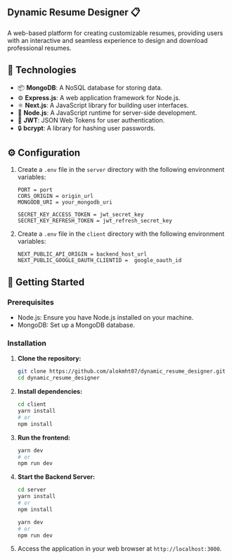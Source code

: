 ## Dynamic Resume Designer 📋

A web-based platform for creating customizable resumes, providing users with an interactive and seamless experience to design and download professional resumes.

## 🚀 Technologies

- 📦 **MongoDB**: A NoSQL database for storing data.
- ⚙️ **Express.js**: A web application framework for Node.js.
- ⚛️ **Next.js**: A JavaScript library for building user interfaces.
- 🚀 **Node.js**: A JavaScript runtime for server-side development.
- 🔑 **JWT**: JSON Web Tokens for user authentication.
- 🔒 **bcrypt**: A library for hashing user passwords.

## ⚙️ Configuration

1. Create a `.env` file in the `server` directory with the following environment variables:

   ```env
   PORT = port
   CORS_ORIGIN = origin_url
   MONGODB_URI = your_mongodb_uri

   SECRET_KEY_ACCESS_TOKEN = jwt_secret_key
   SECRET_KEY_REFRESH_TOKEN = jwt_refresh_secret_key
   ```

2. Create a `.env` file in the `client` directory with the following environment variables:

   ```env
   NEXT_PUBLIC_API_ORIGIN = backend_host_url
   NEXT_PUBLIC_GOOGLE_OAUTH_CLIENTID =  google_oauth_id
   ```

## 🚀 Getting Started

### Prerequisites
- Node.js: Ensure you have Node.js installed on your machine.
- MongoDB: Set up a MongoDB database.

### Installation

 1. **Clone the repository:**
    ```bash
    git clone https://github.com/alokmht07/dynamic_resume_designer.git
    cd dynamic_resume_designer
    ```
 2. **Install dependencies:**
    ```bash
    cd client
    yarn install
    # or
    npm install
    ```
   
 3. **Run the frontend:**
    ```bash
    yarn dev
    # or
    npm run dev
    ```
    
 4. **Start the Backend Server:**
    ```bash
    cd server
    yarn install
    # or
    npm install

    yarn dev
    # or
    npm run dev

5. Access the application in your web browser at `http://localhost:3000`.
